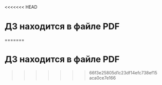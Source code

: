 <<<<<<< HEAD
# ДЗ находится в файле PDF
=======
# ДЗ находится в файле PDF
>>>>>>> 66f3e25805d1c23df14efc738ef15aca0ce7e166
